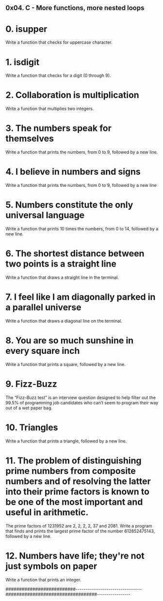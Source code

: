 ## 0x04. C - More functions, more nested loops

# 0. isupper
  Write a function that checks for uppercase character.

# 1. isdigit
  Write a function that checks for a digit (0 through 9).

# 2. Collaboration is multiplication
  Write a function that multiplies two integers.

# 3. The numbers speak for themselves
  Write a function that prints the numbers, from 0 to 9, followed by a new line.

# 4. I believe in numbers and signs
  Write a function that prints the numbers, from 0 to 9, followed by a new line

# 5. Numbers constitute the only universal language
  Write a function that prints 10 times the numbers, from 0 to 14, followed by a new line.

# 6. The shortest distance between two points is a straight line
  Write a function that draws a straight line in the terminal.

# 7. I feel like I am diagonally parked in a parallel universe
  Write a function that draws a diagonal line on the terminal.

# 8. You are so much sunshine in every square inch
  Write a function that prints a square, followed by a new line.

# 9. Fizz-Buzz
  The “Fizz-Buzz test” is an interview question designed to help filter out the 99.5% of programming job candidates who can’t seem to program their way out of a wet paper bag.

# 10. Triangles
  Write a function that prints a triangle, followed by a new line.

# 11. The problem of distinguishing prime numbers from composite numbers and of resolving the latter into their prime factors is known to be one of the most important and useful in arithmetic.
  The prime factors of 1231952 are 2, 2, 2, 2, 37 and 2081. Write a program that finds and prints the largest prime factor of the number 612852475143, followed by a new line.

# 12. Numbers have life; they're not just symbols on paper
  Write a function that prints an integer.

##########################----------------------------------##################################-----------------